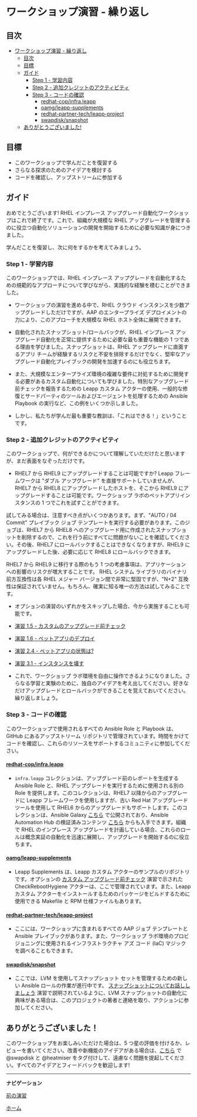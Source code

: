 # ワークショップ演習 - 繰り返し

## 目次

- [ワークショップ演習 - 繰り返し](#ワークショップ演習---繰り返し)
  - [目次](#目次)
  - [目標](#目標)
  - [ガイド](#ガイド)
    - [Step 1 - 学習内容](#step-1---学習内容)
    - [Step 2 - 追加クレジットのアクティビティ](#step-2---activities-for-extra-credit)
    - [Step 3 - コードの確認](#step-3---look-at-the-code)
      - [redhat-c​​op/infra.leapp](#redhat-c​​opinfraleapp)
      - [oamg/leapp-supplements](#oamgleapp-supplements)
      - [redhat-partner-tech/leapp-project](#redhat-partner-techleapp-project)
      - [swapdisk/snapshot](#swapdisksnapshot)
  - [ありがとうございました!](#ありがとうございました！)

## 目標

* このワークショップで学んだことを復習する
* さらなる探求のためのアイデアを検討する
* コードを確認し、アップストリームに参加する

## ガイド

おめでとうございます! RHEL インプレース アップグレード自動化ワークショップはこれで終了です。これで、組織が大規模な RHEL アップグレードを管理するのに役立つ自動化ソリューションの開発を開始するために必要な知識が身につきました。

学んだことを復習し、次に何をするかを考えてみましょう。

### Step 1 - 学習内容

このワークショップでは、RHEL インプレース アップグレードを自動化するための規範的なアプローチについて学びながら、実践的な経験を積むことができました。

- ワークショップの演習を進める中で、RHEL クラウド インスタンスを少数アップグレードしただけですが、AAP のエンタープライズ デプロイメントの力により、このアプローチを大規模な RHEL ホスト全体に展開できます。

- 自動化されたスナップショット/ロールバックが、RHEL インプレース アップグレード自動化を正常に提供するために必要な最も重要な機能の 1 つである理由を学びました。スナップショットは、RHEL アップグレードに直面するアプリ チームが経験するリスクと不安を排除するだけでなく、堅牢なアップグレード自動化プレイブックの開発を加速するのにも役立ちます。

- また、大規模なエンタープライズ環境の複雑な要件に対処するために開発する必要があるカスタム自動化についても学びました。特別なアップグレード前チェックを報告するための Leapp カスタム アクターの使用、一般的な修復とサードパーティのツールおよびエージェントを処理するための Ansible Playbook の実行など、この例をいくつか示しました。

- しかし、私たちが学んだ最も重要な教訓は、「これはできる！」ということです。

### Step 2 - 追加クレジットのアクティビティ

このワークショップで、何ができるかについて理解していただけたと思いますが、まだ表面をなぞっただけです。

- RHEL7 から RHEL9 にアップグレードすることは可能ですか? Leapp フレームワークは "ダブル アップグレード" を直接サポートしていませんが、RHEL7 から RHEL8 にアップグレードしたホストを、そこから RHEL9 にアップグレードすることは可能です。ワークショップ ラボのペットアプリインスタンスの 1 つでこれを試すことができます。

試してみる場合は、注意すべき点がいくつかあります。まず、"AUTO / 04 Commit" プレイブック ジョブ テンプレートを実行する必要があります。このジョブは、RHEL7 から RHEL8 へのアップグレード用に作成されたスナップショットを削除するので、これを行う前にすべてに問題がないことを確認してください。その後、RHEL7 にロールバックすることはできなくなりますが、RHEL9 にアップグレードした後、必要に応じて RHEL8 にロールバックできます。

RHEL7 から RHEL9 に移行する際のもう 1 つの考慮事項は、アプリケーションへの影響のリスクが増大することです。 RHEL システム ライブラリのバイナリ前方互換性は各 RHEL メジャー バージョン間で非常に堅固ですが、"N+2" 互換性は保証されていません。もちろん、確実に知る唯一の方法は試してみることです。

- オプションの演習のいずれかをスキップした場合、今から実施することも可能です。
- [演習 1.5 - カスタムのアップグレード前チェック](../1.5-custom-modules/README.ja.md)
- [演習 1.6 - ペットアプリのデプロイ](../1.6-my-pet-app/README.ja.md)
- [演習 2.4 - ペットアプリの状態は?](../2.4-check-pet-app/README.ja.md)
- [演習 3.1 - インスタンスを壊す](../3.1-rm-rf/README.ja.md)

- これで、ワークショップ ラボ環境を自由に操作できるようになりました。さらなる学習と実験のために、独自のアイデアを考え出してください。好きなだけアップグレードとロールバックができることを覚えておいてください。繰り返しましょう。

### Step 3 - コードの確認

このワークショップで使用されるすべての Ansible Role と Playbook は、GitHub にあるアップストリーム リポジトリで管理されています。時間をかけてコードを確認し、これらのリソースをサポートするコミュニティに参加してください。

#### [redhat-c​​op/infra.leapp](https://github.com/redhat-c​​op/infra.leapp)

- `infra.leapp` コレクションは、アップグレード前のレポートを生成する Ansible Role と、RHEL アップグレードを実行するために使用される別の Role を提供します。このコレクションは、RHEL7 以降からのアップグレードに Leapp フレームワークを使用しますが、古い Red Hat アップグレード ツールを使用して RHEL6 からのアップグレードもサポートします。このコレクションは、Ansible Galaxy [こちら](https://galaxy.ansible.com/infra/leapp) で公開されており、Ansible Automation Hub の検証済みコンテンツ [こちら](https://console.redhat.com/ansible/automation-hub/repo/validated/infra/leapp/) からも入手できます。組織で RHEL のインプレース アップグレードを計画している場合、これらのロールは概念実証の自動化を迅速に展開し、アップグレードを開始するのに役立ちます。

#### [oamg/leapp-supplements](https://github.com/oamg/leapp-supplements)

- Leapp Supplements は、Leapp カスタム アクターのサンプルのリポジトリです。オプションの [カスタム アップグレード前チェック](../1.5-custom-modules/README.ja.md) 演習で示された CheckRebootHygiene アクターは、ここで管理されています。また、Leapp カスタム アクターをインストールするためのパッケージをビルドするために使用できる Makefile と RPM 仕様ファイルもあります。

#### [redhat-partner-tech/leapp-project](https://github.com/redhat-partner-tech/leapp-project)

- ここには、ワークショップに含まれるすべての AAP ジョブ テンプレートと Ansible プレイブックがあります。また、ワークショップ ラボ環境のプロビジョニングに使用されるインフラストラクチャ アズ コード (IaC) マジックを調べることもできます。

#### [swapdisk/snapshot](https://github.com/swapdisk/snapshot)

- ここでは、LVM を使用してスナップショット セットを管理するための新しい Ansible ロールの作業が進行中です。 [スナップショットについてお話ししましょう](../2.2-snapshots/README.ja.md#lvm) 演習で説明されているように、LVM スナップショットの自動化に興味がある場合は、このプロジェクトの著者と連絡を取り、アクションに参加してください。

## ありがとうございました！

このワークショップをお楽しみいただけた場合は、5 つ星の評価を付けるか、レビューを書いてください。改善や新機能のアイデアがある場合は、[こちら](https://github.com/ansible/workshops/issues/new/choose) で @swapdisk と @heatmiser をタグ付けして、遠慮なく問題を提起してください。すべてのアイデアとフィードバックを歓迎します!

---

**ナビゲーション**

[前の演習](../3.3-check-undo/README.ja.md)

[ホーム](../README.ja.md)
